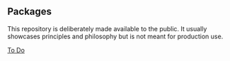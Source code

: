 ## Packages

This repository is deliberately made available to the public. It usually showcases principles and philosophy but is not meant for production use.

[To Do](TODO.md)
